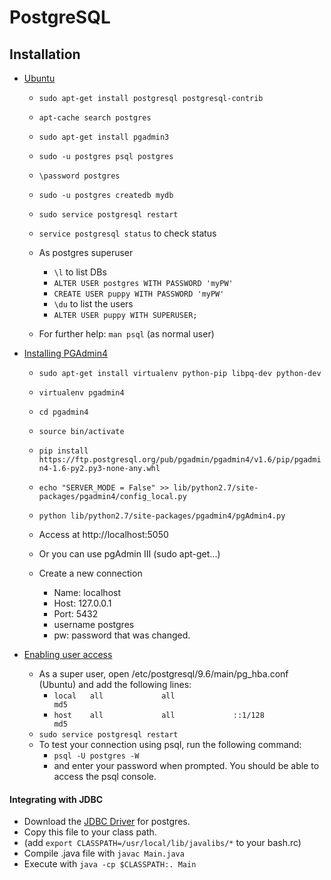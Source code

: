 # PostgreSQL

## Installation
- [Ubuntu](https://help.ubuntu.com/community/PostgreSQL)
  - `sudo apt-get install postgresql postgresql-contrib`
  - `apt-cache search postgres`
  - `sudo apt-get install pgadmin3`
  - `sudo -u postgres psql postgres`
  - `\password postgres`
  - `sudo -u postgres createdb mydb`

  - `sudo service postgresql restart`
  - `service postgresql status` to check status

  - As postgres superuser
    - `\l` to list DBs
    - `ALTER USER postgres WITH PASSWORD 'myPW'`
    - `CREATE USER puppy WITH PASSWORD 'myPW'`
    - `\du` to list the users
    - `ALTER USER puppy WITH SUPERUSER;`

  - For further help: `man psql` (as normal user)

- [Installing PGAdmin4](https://askubuntu.com/questions/831262/how-to-install-pgadmin-4-in-desktop-mode-on-ubuntu-16-04)
  - `sudo apt-get install virtualenv python-pip libpq-dev python-dev`
  - `virtualenv pgadmin4`
  - `cd pgadmin4`
  - `source bin/activate`
  - `pip install https://ftp.postgresql.org/pub/pgadmin/pgadmin4/v1.6/pip/pgadmin4-1.6-py2.py3-none-any.whl`
  - `echo "SERVER_MODE = False" >> lib/python2.7/site-packages/pgadmin4/config_local.py`
  - `python lib/python2.7/site-packages/pgadmin4/pgAdmin4.py`
  - Access at http://localhost:5050

  - Or you can use pgAdmin III (sudo apt-get...)

  - Create a new connection
    - Name: localhost
    - Host: 127.0.0.1
    - Port: 5432
    - username postgres
    - pw: password that was changed.

- [Enabling user access](http://suite.opengeo.org/docs/latest/dataadmin/pgGettingStarted/firstconnect.html)
  - As a super user, open /etc/postgresql/9.6/main/pg_hba.conf (Ubuntu) and add the following lines:
    - `local   all             all                                      md5`
    - `host    all             all             ::1/128                 md5`
  - `sudo service postgresql restart`
  - To test your connection using psql, run the following command:
    - `psql -U postgres -W`
    - and enter your password when prompted. You should be able to access the psql console.

#### Integrating with JDBC
- Download the [JDBC Driver](https://jdbc.postgresql.org/download.html) for postgres.
- Copy this file to your class path.
- (add `export CLASSPATH=/usr/local/lib/javalibs/*` to your bash.rc)
- Compile .java file with `javac Main.java`
- Execute with `java -cp $CLASSPATH:. Main`
